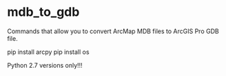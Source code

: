 # mdb_to_gdb
Commands that allow you to convert ArcMap MDB files to ArcGIS Pro GDB file.

pip install arcpy 
pip install os

Python 2.7 versions only!!!
